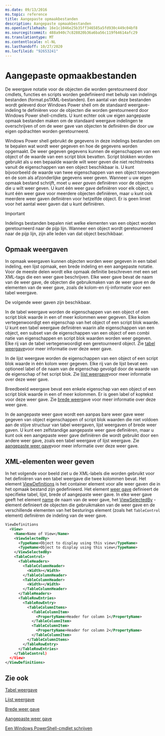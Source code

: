 ```yaml
---
ms.date: 09/13/2016
ms.topic: reference
title: Aangepaste opmaakbestanden
description: Aangepaste opmaakbestanden
ms.openlocfilehash: 16e1c1046e25b35ff346585a5fd930c449c04bf8
ms.sourcegitcommit: 488a940c7c828820b36a6ba56c119f64614afc29
ms.translationtype: MT
ms.contentlocale: nl-NL
ms.lasthandoff: 10/27/2020
ms.locfileid: "92653241"
---
```

# <a name="custom-formatting-files"></a>Aangepaste opmaakbestanden

De weergave notatie voor de objecten die worden geretourneerd door cmdlets, functies en scripts worden gedefinieerd met behulp van indelings bestanden (format.ps1XML-bestanden). Een aantal van deze bestanden wordt geleverd door Windows Power shell om de standaard weergave-indeling te definiëren voor de objecten die worden geretourneerd door Windows Power shell-cmdlets. U kunt echter ook uw eigen aangepaste opmaak bestanden maken om de standaard weergave indelingen te overschrijven of om de weer gave van objecten te definiëren die door uw eigen opdrachten worden geretourneerd.

Windows Power shell gebruikt de gegevens in deze indelings bestanden om te bepalen wat wordt weer gegeven en hoe de gegevens worden opgemaakt. De weer gegeven gegevens kunnen de eigenschappen van een object of de waarde van een script blok bevatten.  Script blokken worden gebruikt als u een bepaalde waarde wilt weer geven die niet rechtstreeks vanuit de eigenschappen van een object beschikbaar is. U kunt bijvoorbeeld de waarde van twee eigenschappen van een object toevoegen en de som als afzonderlijke gegevens weer geven. Wanneer u uw eigen opmaak bestand schrijft, moet u *weer gaven* definiëren voor de objecten die u wilt weer geven. U kunt één weer gave definiëren voor elk object, u kunt één weer gave voor meerdere objecten definiëren, maar u kunt ook meerdere weer gaven definiëren voor hetzelfde object. Er is geen limiet voor het aantal weer gaven dat u kunt definiëren.

> [!IMPORTANT]
> Indelings bestanden bepalen niet welke elementen van een object worden geretourneerd naar de pijp lijn. Wanneer een object wordt geretourneerd naar de pijp lijn, zijn alle leden van dat object beschikbaar.

## <a name="format-views"></a>Opmaak weergaven

In opmaak weergaven kunnen objecten worden weer gegeven in een tabel indeling, een lijst opmaak, een brede indeling en een aangepaste notatie. Voor de meeste delen wordt elke opmaak definitie beschreven met een set XML-tags die een weer gave beschrijven. Elke weer gave bevat de naam van de weer gave, de objecten die gebruikmaken van de weer gave en de elementen van de weer gave, zoals de kolom-en rij-informatie voor een tabel weergave.

De volgende weer gaven zijn beschikbaar.

In de tabel weergave worden de eigenschappen van een object of een script blok waarde in een of meer kolommen weer gegeven. Elke kolom vertegenwoordigt een eigenschap van het object of een script blok waarde. U kunt een tabel weergave definiëren waarin alle eigenschappen van een object, een subset van de eigenschappen van een object of een combi natie van eigenschappen en script blok waarden worden weer gegeven. Elke rij van de tabel vertegenwoordigt een geretourneerd object. Zie [tabel weergave](../format/creating-a-table-view.md)voor meer informatie over deze weer gave.

In de lijst weergave worden de eigenschappen van een object of een script blok waarde in één kolom weer gegeven. Elke rij van de lijst bevat een optioneel label of de naam van de eigenschap gevolgd door de waarde van de eigenschap of het script blok. Zie [lijst weergave](../format/creating-a-list-view.md)voor meer informatie over deze weer gave.

Breedbeeld weergave bevat een enkele eigenschap van een object of een script blok waarde in een of meer kolommen. Er is geen label of koptekst voor deze weer gave. Zie [brede weer](../format/creating-a-wide-view.md)gave voor meer informatie over deze weer gave.

In de aangepaste weer gave wordt een aanpas bare weer gave weer gegeven van object eigenschappen of script blok waarden die niet voldoen aan de stijve structuur van tabel weergaven, lijst weergaven of brede weer gaven. U kunt een zelfstandige aangepaste weer gave definiëren, maar u kunt ook een aangepaste weer gave definiëren die wordt gebruikt door een andere weer gave, zoals een tabel weergave of lijst weergave. Zie [aangepaste weer gave](../format/creating-custom-controls.md)voor meer informatie over deze weer gave.

## <a name="view-xml-elements"></a>XML-elementen weer geven

In het volgende voor beeld ziet u de XML-labels die worden gebruikt voor het definiëren van een tabel weergave die twee kolommen bevat. Het element [ViewDefinitions](../format/viewdefinitions-element-format.md) is het container element voor alle weer gaven die in het opmaak bestand zijn gedefinieerd. Het element [weer gave](../format/view-element-format.md) definieert de specifieke tabel, lijst, brede of aangepaste weer gave. In elke weer gave geeft het element [name](../format/name-element-for-view-format.md) de naam van de weer gave, het [ViewSelectedBy](../format/viewselectedby-element-format.md) -element definieert de objecten die gebruikmaken van de weer gave en de verschillende elementen van het besturings element (zoals het `TableControl` element) definiëren de indeling van de weer gave.

```xml
ViewDefinitions
  <View>
    <Name>Name of View</Name>
    <ViewSelectedBy>
      <TypeName>Object to display using this view</TypeName>
      <TypeName>Object to display using this view</TypeName>
    </ViewSelectedBy>
    <TableControl>
      <TableHeaders>
        <TableColumnHeader>
          <Width></Width>
        </TableColumnHeader>
        <TableColumnHeader>
          <Width></Width>
        </TableColumnHeader>
      </TableHeaders>
      <TableRowEntries>
        <TableRowEntry>
          <TableColumnItems>
            <TableColumnItem>
              <PropertyName>Header for column 1</PropertyName>
            </TableColumnItem>
            <TableColumnItem>
              <PropertyName>Header for column 2</PropertyName>
            </TableColumnItem>
          </TableColumnItems>
        </TableRowEntry>
      </TableRowEntries>
    </TableControl)
  </View>
</ViewDefinitions>

```

## <a name="see-also"></a>Zie ook

[Tabel weergave](../format/creating-a-table-view.md)

[Lijst weergave](../format/creating-a-list-view.md)

[Brede weer gave](../format/creating-a-wide-view.md)

[Aangepaste weer gave](../format/creating-custom-controls.md)

[Een Windows PowerShell-cmdlet schrijven](./writing-a-windows-powershell-cmdlet.md)
